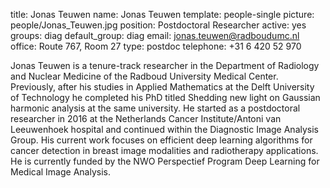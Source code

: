 title: Jonas Teuwen
name: Jonas Teuwen
template: people-single
picture: people/Jonas_Teuwen.jpg
position: Postdoctoral Researcher
active: yes
groups: diag
default_group: diag
email: jonas.teuwen@radboudumc.nl
office: Route 767, Room 27
type: postdoc
telephone: +31 6 420 52 970

Jonas Teuwen is a tenure-track researcher in the Department of Radiology and Nuclear Medicine of the Radboud University Medical Center. 
Previously, after his studies in Applied Mathematics at the Delft University of Technology he completed his PhD titled Shedding new light on Gaussian harmonic analysis at the same university. He started as a postdoctoral researcher in 2016 at the Netherlands Cancer Institute/Antoni van Leeuwenhoek hospital and continued within the Diagnostic Image Analysis Group. His current work focuses on efficient deep learning algorithms for cancer detection in breast image modalities and radiotherapy applications. 
He is currently funded by the NWO Perspectief Program Deep Learning for Medical Image Analysis.
